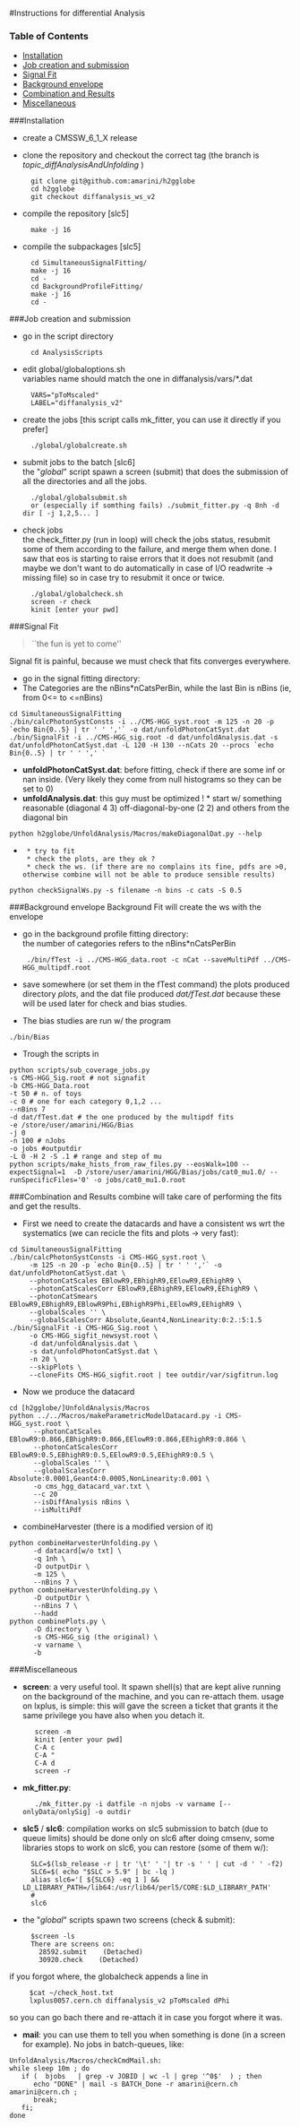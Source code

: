 #Instructions for differential Analysis

### Table of Contents
- [Installation](#user-content-installation)
- [Job creation and submission](#user-content-job-creation-and-submission)
- [Signal Fit](#user-content-signal-fit)
- [Background envelope](#user-content-background-envelope)
- [Combination and Results](#user-content-combination-and-results)
- [Miscellaneous](#user-content-miscellaneous)

###Installation
* create a CMSSW\_6\_1\_X release
* clone the repository and checkout the correct tag (the branch is *topic_diffAnalysisAndUnfolding* )

        git clone git@github.com:amarini/h2gglobe  
        cd h2gglobe
        git checkout diffanalysis_ws_v2
* compile the repository [slc5]  

        make -j 16
* compile the subpackages [slc5]  

        cd SimultaneousSignalFitting/
        make -j 16
        cd -
        cd BackgroundProfileFitting/
        make -j 16
        cd -

###Job creation and submission
* go in the script directory  

        cd AnalysisScripts
* edit global/globaloptions.sh  
  variables name should match the one in diffanalysis/vars/*.dat

        VARS="pToMscaled"
        LABEL="diffanalysis_v2"

* create the jobs [this script calls mk_fitter, you can use it directly if you prefer]

        ./global/globalcreate.sh
* submit jobs to the batch  [slc6]  
   the "*global*" script spawn a screen (submit) that does the submission of all the directories and all the jobs.

        ./global/globalsubmit.sh
        or (especially if somthing fails) ./submit_fitter.py -q 8nh -d dir [ -j 1,2,5... ]

* check jobs  
   the check_fitter.py (run in loop) will check the jobs status, resubmit some of them according to the failure, and merge them when done.
   I saw that eos is starting to raise errors that it does not resubmit (and maybe we don't want to do automatically in case of I/O readwrite -> missing file) so in case try to resubmit it once or twice.

        ./global/globalcheck.sh  
        screen -r check
        kinit [enter your pwd]

###Signal Fit
> ``the fun is yet to come''  

Signal fit is painful, because we must check that fits converges everywhere.
* go in the signal fitting directory:
* The Categories are the nBins*nCatsPerBin, while the last Bin is nBins (ie, from 0<= to <=nBins)  

~~~
cd SimultaneousSignalFitting
./bin/calcPhotonSystConsts -i ../CMS-HGG_syst.root -m 125 -n 20 -p `echo Bin{0..5} | tr ' ' ','` -o dat/unfoldPhotonCatSyst.dat
./bin/SignalFit -i ../CMS-HGG_sig.root -d dat/unfoldAnalysis.dat -s dat/unfoldPhotonCatSyst.dat -L 120 -H 130 --nCats 20 --procs `echo Bin{0..5} | tr ' ' ',' `
~~~

* **unfoldPhotonCatSyst.dat**: before fitting, check if there are some inf or nan inside. (Very likely they come from null histograms so they can be set to 0)       
* **unfoldAnalysis.dat**: this guy must be optimized ! 
       * start w/ something reasonable (diagonal 4 3) off-diagonal-by-one (2 2) and others from the diagonal bin

~~~
python h2gglobe/UnfoldAnalysis/Macros/makeDiagonalDat.py --help
~~~
* 
       * try to fit 
       * check the plots, are they ok ? 
       * check the ws. (if there are no complains its fine, pdfs are >0, otherwise combine will not be able to produce sensible results)

~~~
python checkSignalWs.py -s filename -n bins -c cats -S 0.5 
~~~


###Background envelope
Background Fit will create the ws with the envelope
* go in the background profile fitting directory:  
  the number of categories refers to the nBins*nCatsPerBin

       ./bin/fTest -i ../CMS-HGG_data.root -c nCat --saveMultiPdf ../CMS-HGG_multipdf.root
* save somewhere (or set them in the fTest command) the plots produced directory *plots*, and the dat file produced *dat/fTest.dat* because these will be used later for check and bias studies.
* The bias studies are run w/ the program

~~~
./bin/Bias
~~~
* Trough the scripts in 

~~~
python scripts/sub_coverage_jobs.py 
-s CMS-HGG_Sig.root # not signafit
-b CMS-HGG_Data.root
-t 50 # n. of toys
-c 0 # one for each category 0,1,2 ...
--nBins 7 
-d dat/fTest.dat # the one produced by the multipdf fits
-e /store/user/amarini/HGG/Bias
-j 0 
-n 100 # nJobs
-o jobs #outputdir
-L 0 -H 2 -S .1 # range and step of mu 
python scripts/make_hists_from_raw_files.py --eosWalk=100 --expectSignal=1  -D /store/user/amarini/HGG/Bias/jobs/cat0_mu1.0/ --runSpecificFiles='0' -o jobs/cat0_mu1.0.root
~~~

###Combination and Results
combine will take care of performing the fits and get the results.
* First we need to create the datacards and have a consistent ws wrt the systematics (we can recicle the fits and plots -> very fast):

~~~
cd SimultaneousSignalFitting
./bin/calcPhotonSystConsts -i CMS-HGG_syst.root \
     -m 125 -n 20 -p `echo Bin{0..5} | tr ' ' ','` -o dat/unfoldPhotonCatSyst.dat \
     --photonCatScales EBlowR9,EBhighR9,EElowR9,EEhighR9 \
     --photonCatScalesCorr EBlowR9,EBhighR9,EElowR9,EEhighR9 \
     --photonCatSmears EBlowR9,EBhighR9,EBlowR9Phi,EBhighR9Phi,EElowR9,EEhighR9 \
     --globalScales '' \
     --globalScalesCorr Absolute,Geant4,NonLinearity:0:2.:5:1.5
./bin/SignalFit -i CMS-HGG_Sig.root \
     -o CMS-HGG_sigfit_newsyst.root \
     -d dat/unfoldAnalysis.dat \
     -s dat/unfoldPhotonCatSyst.dat \
     -n 20 \
     --skipPlots \
     --cloneFits CMS-HGG_sigfit.root | tee outdir/var/sigfitrun.log
~~~

* Now we produce the datacard

~~~
cd [h2gglobe/]UnfoldAnalysis/Macros
python ../../Macros/makeParametricModelDatacard.py -i CMS-HGG_syst.root \
      --photonCatScales EBlowR9:0.866,EBhighR9:0.866,EElowR9:0.866,EEhighR9:0.866 \
      --photonCatScalesCorr EBlowR9:0.5,EBhighR9:0.5,EElowR9:0.5,EEhighR9:0.5 \
      --globalScales '' \
      --globalScalesCorr Absolute:0.0001,Geant4:0.0005,NonLinearity:0.001 \
      -o cms_hgg_datacard_var.txt \
      --c 20
      --isDiffAnalysis nBins \
      --isMultiPdf
~~~

* combineHarvester (there is a modified version of it)

~~~
python combineHarvesterUnfolding.py \
      -d datacard[w/o txt] \
      -q 1nh \
      -D outputDir \
      -m 125 \
      --nBins 7 \
python combineHarvesterUnfolding.py \
      -D outputDir \
      --nBins 7 \
      --hadd
python combinePlots.py \
      -D directory \
      -s CMS-HGG_sig (the original) \
      -v varname \
      -b 
~~~

###Miscellaneous
* **screen**: a very useful tool. It spawn shell(s) that are kept alive running on the background of the machine, and you can re-attach them.
   usage on lxplus, is simple:
   this will gave the screen a ticket that grants it the same privilege you have also when you detach it.

         screen -m
         kinit [enter your pwd]
         C-A c
         C-A "
         C-A d
         screen -r
      
* **mk_fitter.py**:

         ./mk_fitter.py -i datfile -n njobs -v varname [--onlyData/onlySig] -o outdir
* **slc5** / **slc6**:
   compilation works on slc5
   submission to batch (due to queue limits) should be done only on slc6
   after doing cmsenv, some libraries stops to work on slc6, you can restore (some of them w/):

        SLC=$(lsb_release -r | tr '\t' ' '| tr -s ' ' | cut -d ' ' -f2)
        SLC6=$( echo "$SLC > 5.9" | bc -lq )
        alias slc6='[ ${SLC6} -eq 1 ] && LD_LIBRARY_PATH=/lib64:/usr/lib64/perl5/CORE:$LD_LIBRARY_PATH'
        #
        slc6
* the "*global*" scripts spawn two screens (check & submit):

        $screen -ls
        There are screens on:
          28592.submit    (Detached)
          30920.check    (Detached)

if you forgot where, the globalcheck appends a line in  

         $cat ~/check_host.txt
         lxplus0057.cern.ch diffanalysis_v2 pToMscaled dPhi
so you can go bach there and re-attach it in case you forgot where it was.

* **mail**: you can use them to tell you when something is done (in a screen for example). No jobs in batch-queues, like:

~~~
UnfoldAnalysis/Macros/checkCmdMail.sh:
while sleep 10m ; do 
   if (  bjobs   | grep -v JOBID | wc -l | grep '^0$'  ) ; then
      echo "DONE" | mail -s BATCH_Done -r amarini@cern.ch amarini@cern.ch ;
      break;
   fi;
done
~~~
